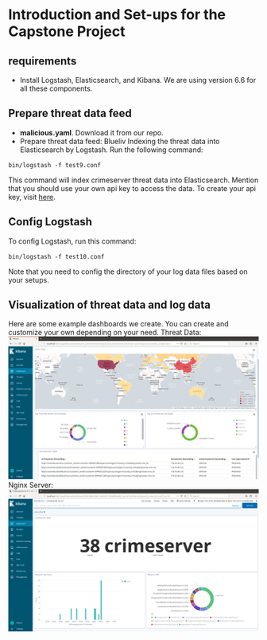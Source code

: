 # Introduction and Set-ups for the Capstone Project
## requirements
* Install Logstash, Elasticsearch, and Kibana. We are using version 6.6 for all these components.
## Prepare threat data feed
* **malicious.yaml**. Download it from our repo.
* Prepare threat data feed: Blueliv
Indexing the threat data into Elasticsearch by Logstash. Run the following command:
```
bin/logstash -f test9.conf
```
This command will index crimeserver threat data into Elasticsearch. Mention that you should use your own api key to access the data. To create your api key, visit [here](https://community.blueliv.com/#!/get-started/).
## Config Logstash
To config Logstash, run this command:
```
bin/logstash -f test10.conf
```
Note that you need to config the directory of your log data files based on your setups. 
## Visualization of threat data and log data
Here are some example dashboards we create. You can create and customize your own depending on your need. 
Threat Data: 
![alt text](https://github.com/Pandafriendd/ELKMonitoring/blob/master/images/kibana7.png "Crimeserver Visualization")
Nginx Server: 
![alt text](https://github.com/Pandafriendd/ELKMonitoring/blob/master/images/kibana8.png "Nginx Server Visualization")
